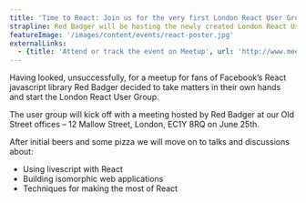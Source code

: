 ```yaml
---
title: 'Time to React: Join us for the very first London React User Group Meeting'
strapline: Red Badger will be hosting the newly created London React User Group in June
featureImage: '/images/content/events/react-poster.jpg'
externalLinks:
  - {title: 'Attend or track the event on Meetup', url: 'http://www.meetup.com/London-React-User-Group/'}
---
```


Having looked, unsuccessfully, for a meetup for fans of Facebook’s React javascript library Red Badger decided to take matters in their own hands and start the London React User Group.

The user group will kick off with a meeting hosted by Red Badger at our Old Street offices – 12 Mallow Street, London, EC1Y 8RQ on June 25th.

After initial beers and some pizza we will move on to talks and discussions 
about:

- Using livescript with React
- Building isomorphic web applications
- Techniques for making the most of React